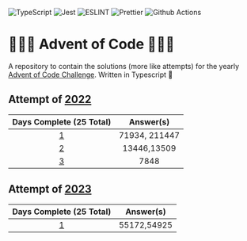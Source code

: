 ![TypeScript](https://img.shields.io/badge/TypeScript-007ACC?style=for-the-badge&logo=typescript&logoColor=white)
![Jest](https://img.shields.io/badge/Jest-323330?style=for-the-badge&logo=Jest&logoColor=white)
![ESLINT](https://img.shields.io/badge/eslint-3A33D1?style=for-the-badge&logo=eslint&logoColor=white)
![Prettier](https://img.shields.io/badge/prettier-1A2C34?style=for-the-badge&logo=prettier&logoColor=F7BA3E)
![Github Actions](https://img.shields.io/badge/GitHub_Actions-2088FF?style=for-the-badge&logo=github-actions&logoColor=white)

# 🎁🎅🎄 Advent of Code 🎄🎅🎁

A repository to contain the solutions (more like attempts) for the
yearly [Advent of Code Challenge](https://adventofcode.com/). Written in Typescript 🚀

## Attempt of [2022](https://adventofcode.com/2022)

| Days Complete (25 Total) |    Answer(s)     |
|:------------------------:|:----------------:|
|    [1](./src/2022/1)     |  71934, 211447   |
|    [2](./src/2022/2)     |   13446,13509    | 
|    [3](./src/2022/3)     |       7848       | 


## Attempt of [2023](https://adventofcode.com/2023)

| Days Complete (25 Total) |  Answer(s)  |
|:------------------------:|:-----------:|
|    [1](./src/2023/1)     | 55172,54925 |
